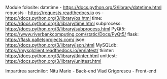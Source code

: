 Module folosite:
datetime - https://docs.python.org/3/library/datetime.html
requests - https://requests.readthedocs.io
os - https://docs.python.org/3/library/os.html
time: https://docs.python.org/3/library/time.html
subprocess: https://docs.python.org/3/library/subprocess.html
PyQt5: https://www.riverbankcomputing.com/static/Docs/PyQt5/
flask: https://flask.palletsprojects.com/
json: https://docs.python.org/3/library/json.html
MySQLdb: https://mysqlclient.readthedocs.io/en/latest/
tkinter: https://docs.python.org/3/library/tkinter.html
unittest: https://docs.python.org/3/library/unittest.html

Impartirea sarcinilor:
Nitu Mario - Back-end
Vlad Grigorescu - Front-end
